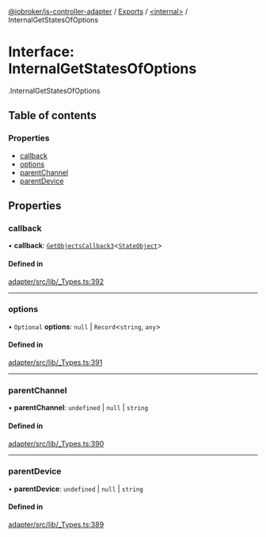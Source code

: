 [@iobroker/js-controller-adapter](../README.md) / [Exports](../modules.md) / [<internal\>](../modules/internal_.md) / InternalGetStatesOfOptions

# Interface: InternalGetStatesOfOptions

[<internal>](../modules/internal_.md).InternalGetStatesOfOptions

## Table of contents

### Properties

- [callback](internal_.InternalGetStatesOfOptions.md#callback)
- [options](internal_.InternalGetStatesOfOptions.md#options)
- [parentChannel](internal_.InternalGetStatesOfOptions.md#parentchannel)
- [parentDevice](internal_.InternalGetStatesOfOptions.md#parentdevice)

## Properties

### callback

• **callback**: [`GetObjectsCallback3`](../modules/internal_.md#getobjectscallback3)<[`StateObject`](internal_.StateObject.md)\>

#### Defined in

[adapter/src/lib/_Types.ts:392](https://github.com/ioBroker/ioBroker.js-controller/blob/931c925a/packages/adapter/src/lib/_Types.ts#L392)

___

### options

• `Optional` **options**: ``null`` \| `Record`<`string`, `any`\>

#### Defined in

[adapter/src/lib/_Types.ts:391](https://github.com/ioBroker/ioBroker.js-controller/blob/931c925a/packages/adapter/src/lib/_Types.ts#L391)

___

### parentChannel

• **parentChannel**: `undefined` \| ``null`` \| `string`

#### Defined in

[adapter/src/lib/_Types.ts:390](https://github.com/ioBroker/ioBroker.js-controller/blob/931c925a/packages/adapter/src/lib/_Types.ts#L390)

___

### parentDevice

• **parentDevice**: `undefined` \| ``null`` \| `string`

#### Defined in

[adapter/src/lib/_Types.ts:389](https://github.com/ioBroker/ioBroker.js-controller/blob/931c925a/packages/adapter/src/lib/_Types.ts#L389)
